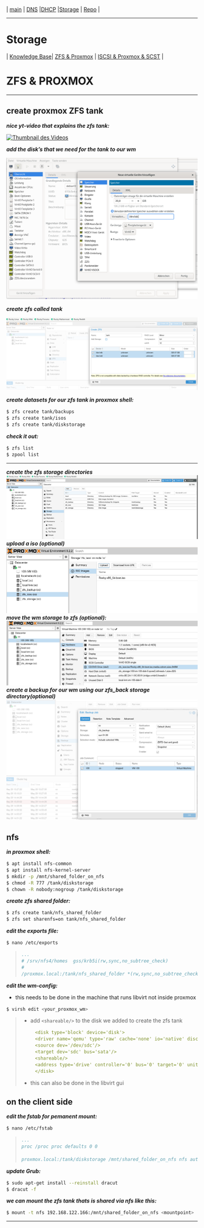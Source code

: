 


 | [main](https://ji-podhead.github.io/Network-Guides) | [DNS](https://ji-podhead.github.io/Network-Guides/DNS) |[DHCP](https://ji-podhead.github.io/Network-Guides/DHCP) |[Storage](https://ji-podhead.github.io/Network-Guides/storage) | [Repo](https://github.com/ji-podhead/Network-Guides/) |

---

# Storage


 | [Knowledge Base](https://ji-podhead.github.io/Network-Guides/storage/Knowledge%20Base)| [ZFS & Proxmox](https://ji-podhead.github.io/Network-Guides/storage/zfs&proxmox) | [ISCSI & Proxmox & SCST](https://ji-podhead.github.io/Network-Guides/storage/iscsi) |

# ZFS & PROXMOX

---

## create proxmox ZFS tank

***nice yt-video that explains the zfs tank:***

[![Thumbnail des Videos](https://img.youtube.com/vi/oSD-VoloQag/0.jpg)](https://www.youtube.com/watch?v=oSD-VoloQag&t=651s)




***add the disk’s that we need for the tank to our wm***

![add_disk](https://github.com/ji-podhead/RHEL_9_Foreman_Guide/blob/main/img/zfs1_kvm_add_disk.png?raw=true)

***create zfs called tank***

![create_tank](https://github.com/ji-podhead/RHEL_9_Foreman_Guide/blob/main/img/zfs2_creating_zfs.png?raw=true)

***create datasets for our zfs tank in proxmox shell:***

```bash
$ zfs create tank/backups
$ zfs create tank/isos
$ zfs create tank/diskstorage
```
***check it out:***
```bash
$ zfs list
$ zpool list
```
***
***create the zfs storage directories***
![create_storage](https://github.com/ji-podhead/RHEL_9_Foreman_Guide/blob/main/img/zfs3_create_storage.png?raw=true)***upload a iso (optional)***
![upload_iso](https://github.com/ji-podhead/RHEL_9_Foreman_Guide/blob/main/img/zfs4_upload_iso.png?raw=true)***move the wm storage to zfs (optional):***
![move_storage](https://github.com/ji-podhead/RHEL_9_Foreman_Guide/blob/main/img/zfs5_move_wm_storage.png?raw=true)***create a backup for our wm using our zfs_back storage directory(optional)***
![backup](https://github.com/ji-podhead/RHEL_9_Foreman_Guide/blob/main/img/zfs6_wm_backup.png?raw=true)

## nfs

***in proxmox shell:***

```bash
$ apt install nfs-common
$ apt install nfs-kernel-server
$ mkdir -p /mnt/shared_folder_on_nfs
$ chmod -R 777 /tank/diskstorage
$ chown -R nobody:nogroup /tank/diskstorage
```

***create zfs shared folder:***

```bash
$ zfs create tank/nfs_shared_folder
$ zfs set sharenfs=on tank/nfs_shared_folder
```
***edit the exports file:***

```bash
$ nano /etc/exports
```
>```yaml
>...
># /srv/nfs4/homes  gss/krb5i(rw,sync,no_subtree_check)
>#
>/proxmox.local:/tank/nfs_shared_folder *(rw,sync,no_subtree_check)
>```

***edit the wm-config:***
- this needs to be done in the machine that runs libvirt not inside proxmox
```bash
$ virsh edit <your_proxmox_wm>
```

> - add `<shareable/>` to the disk we added to create the zfs tank
> ```yaml
>      <disk type='block' device='disk'>
>      <driver name='qemu' type='raw' cache='none' io='native' discard='unmap'/>
>      <source dev='/dev/sdc'/>
>      <target dev='sdc' bus='sata'/>
>      <shareable/>
>      <address type='drive' controller='0' bus='0' target='0' unit='2'/>
>      </disk>
>```
> - this can also be done in the libvirt gui

## on the client side

***edit the fstab for pemanent mount:***

```bash
$ nano /etc/fstab
```
>```yaml
>...
>proc /proc proc defaults 0 0
>
>proxmox.local:/tank/diskstorage /mnt/shared_folder_on_nfs nfs auto 0 0
>```

***update Grub:***

```bash
$ sudo apt-get install --reinstall dracut
$ dracut -f
```

***we can mount the zfs tank thats is shared via nfs like this:***

```bash
$ mount -t nfs 192.168.122.166:/mnt/shared_folder_on_nfs <mountpoint> 
```
---
